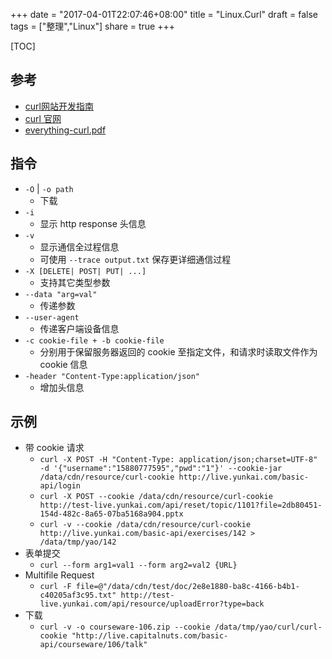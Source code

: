 +++
date = "2017-04-01T22:07:46+08:00"
title = "Linux.Curl"
draft = false
tags = ["整理","Linux"]
share = true
+++


[TOC]

## 参考
- [curl网站开发指南](http://www.ruanyifeng.com/blog/2011/09/curl.html)
- [curl 官网](https://curl.haxx.se/)
- [everything-curl.pdf](https://www.gitbook.com/download/pdf/book/bagder/everything-curl)

## 指令
- `-O` | `-o path`
    + 下载
- `-i`
    + 显示 http response 头信息
- `-v`
    + 显示通信全过程信息
    + 可使用 `--trace output.txt` 保存更详细通信过程
- `-X [DELETE| POST| PUT| ...]`
    + 支持其它类型参数
- `--data "arg=val"`
    + 传递参数
- `--user-agent`
    + 传递客户端设备信息
- `-c cookie-file + -b cookie-file`
    + 分别用于保留服务器返回的 cookie 至指定文件，和请求时读取文件作为 cookie 信息
- `-header "Content-Type:application/json"`
    + 增加头信息

## 示例
- 带 cookie 请求
    + `curl -X POST -H "Content-Type: application/json;charset=UTF-8" -d '{"username":"15880777595","pwd":"1"}' --cookie-jar /data/cdn/resource/curl-cookie http://live.yunkai.com/basic-api/login`
    + `curl -X POST --cookie /data/cdn/resource/curl-cookie http://test-live.yunkai.com/api/reset/topic/1101?file=2db80451-154d-482c-8a65-07ba5168a904.pptx `
    + `curl -v --cookie /data/cdn/resource/curl-cookie http://live.yunkai.com/basic-api/exercises/142 > /data/tmp/yao/142`
- 表单提交
    + `curl --form arg1=val1 --form arg2=val2 {URL} `
- Multifile Request
    + `curl -F file=@"/data/cdn/test/doc/2e8e1880-ba8c-4166-b4b1-c40205af3c95.txt" http://test-live.yunkai.com/api/resource/uploadError?type=back`
- 下载
     + `curl -v -o courseware-106.zip --cookie /data/tmp/yao/curl/curl-cookie "http://live.capitalnuts.com/basic-api/courseware/106/talk"`
